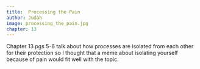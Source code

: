 ```yaml
---
title:  Processing the Pain
author: Judah
image: processing_the_pain.jpg
chapter: 13
---
```

Chapter 13 pgs 5-6 talk about how processes are isolated from each other for their protection so I thought that a meme about isolating yourself because of pain would fit well with the topic.